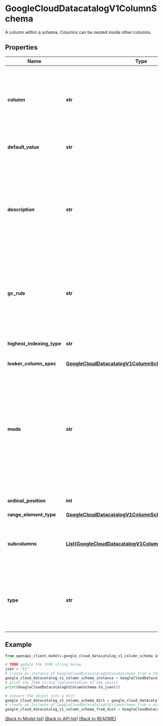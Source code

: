 # GoogleCloudDatacatalogV1ColumnSchema

A column within a schema. Columns can be nested inside other columns.

## Properties

Name | Type | Description | Notes
------------ | ------------- | ------------- | -------------
**column** | **str** | Required. Name of the column. Must be a UTF-8 string without dots (.). The maximum size is 64 bytes. | [optional] 
**default_value** | **str** | Optional. Default value for the column. | [optional] 
**description** | **str** | Optional. Description of the column. Default value is an empty string. The description must be a UTF-8 string with the maximum size of 2000 bytes. | [optional] 
**gc_rule** | **str** | Optional. Garbage collection policy for the column or column family. Applies to systems like Cloud Bigtable. | [optional] 
**highest_indexing_type** | **str** | Optional. Most important inclusion of this column. | [optional] 
**looker_column_spec** | [**GoogleCloudDatacatalogV1ColumnSchemaLookerColumnSpec**](GoogleCloudDatacatalogV1ColumnSchemaLookerColumnSpec.md) |  | [optional] 
**mode** | **str** | Optional. A column&#39;s mode indicates whether values in this column are required, nullable, or repeated. Only &#x60;NULLABLE&#x60;, &#x60;REQUIRED&#x60;, and &#x60;REPEATED&#x60; values are supported. Default mode is &#x60;NULLABLE&#x60;. | [optional] 
**ordinal_position** | **int** | Optional. Ordinal position | [optional] 
**range_element_type** | [**GoogleCloudDatacatalogV1ColumnSchemaFieldElementType**](GoogleCloudDatacatalogV1ColumnSchemaFieldElementType.md) |  | [optional] 
**subcolumns** | [**List[GoogleCloudDatacatalogV1ColumnSchema]**](GoogleCloudDatacatalogV1ColumnSchema.md) | Optional. Schema of sub-columns. A column can have zero or more sub-columns. | [optional] 
**type** | **str** | Required. Type of the column. Must be a UTF-8 string with the maximum size of 128 bytes. | [optional] 

## Example

```python
from openapi_client.models.google_cloud_datacatalog_v1_column_schema import GoogleCloudDatacatalogV1ColumnSchema

# TODO update the JSON string below
json = "{}"
# create an instance of GoogleCloudDatacatalogV1ColumnSchema from a JSON string
google_cloud_datacatalog_v1_column_schema_instance = GoogleCloudDatacatalogV1ColumnSchema.from_json(json)
# print the JSON string representation of the object
print(GoogleCloudDatacatalogV1ColumnSchema.to_json())

# convert the object into a dict
google_cloud_datacatalog_v1_column_schema_dict = google_cloud_datacatalog_v1_column_schema_instance.to_dict()
# create an instance of GoogleCloudDatacatalogV1ColumnSchema from a dict
google_cloud_datacatalog_v1_column_schema_from_dict = GoogleCloudDatacatalogV1ColumnSchema.from_dict(google_cloud_datacatalog_v1_column_schema_dict)
```
[[Back to Model list]](../README.md#documentation-for-models) [[Back to API list]](../README.md#documentation-for-api-endpoints) [[Back to README]](../README.md)


